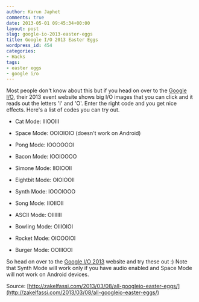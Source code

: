 ```yaml
---
author: Karun Japhet
comments: true
date: 2013-05-01 09:45:34+00:00
layout: post
slug: google-io-2013-easter-eggs
title: Google I/O 2013 Easter Eggs
wordpress_id: 454
categories:
- Hacks
tags:
- easter eggs
- google i/o
---
```


Most people don't know about this but if you head on over to the [Google I/O](https://developers.google.com/events/io/), their 2013 event website shows big I/O images that you can click and it reads out the letters 'I' and 'O'. Enter the right code and you get nice effects. Here's a list of codes you can try out.



	
  * Cat Mode: IIIOOIII

	
  * Space Mode: OOIOIOIO (doesn't work on Android)

	
  * Pong Mode: IOOOOOOI

	
  * Bacon Mode: IOOIOOOO

	
  * Simone Mode: IIOIOOII

	
  * Eightbit Mode: OIOIOOII

	
  * Synth Mode: IOOOIOOO

	
  * Song Mode: IIOIIOII

	
  * ASCII Mode: OIIIIIII

	
  * Bowling Mode: OIIIOIOI

	
  * Rocket Mode: OIOOOIOI

	
  * Burger Mode: OOIIIOOI


So head on over to the [Google I/O 2013](https://developers.google.com/events/io/) website and try these out :) Note that Synth Mode will work only if you have audio enabled and Space Mode will not work on Android devices.

Source: [http://zakelfassi.com/2013/03/08/all-googleio-easter-eggs/](http://zakelfassi.com/2013/03/08/all-googleio-easter-eggs/)

